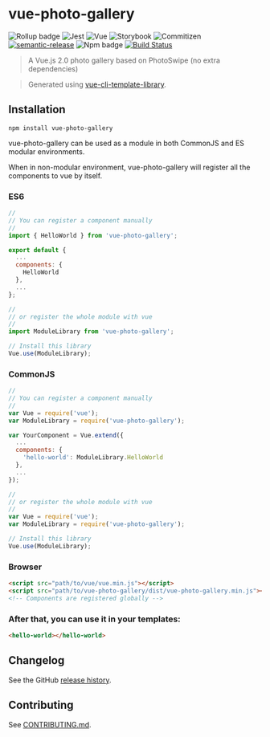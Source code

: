 # vue-photo-gallery

![Rollup badge](https://img.shields.io/badge/Rollup-^0.53.3-ff69b4.svg)
![Jest](https://img.shields.io/badge/Jest-^22.0.4-blue.svg)
![Vue](https://img.shields.io/badge/Vue-^2.5.13-brightgreen.svg)
![Storybook](https://img.shields.io/badge/Storybook-^3.3.3-ff70a3.svg)
![Commitizen](https://img.shields.io/badge/Commitizen-enabled-brightgreen.svg)
[![semantic-release](https://img.shields.io/badge/%20%20%F0%9F%93%A6%F0%9F%9A%80-semantic--release-e10079.svg)](https://github.com/semantic-release/semantic-release)
![Npm badge](https://img.shields.io/npm/v/vue-photo-gallery.svg)
[![Build Status](https://travis-ci.org/DroneMapp/vue-photo-gallery.svg?branch=master)](https://travis-ci.org/DroneMapp/vue-photo-gallery)

> A Vue.js 2.0 photo gallery based on PhotoSwipe (no extra dependencies)

> Generated using [vue-cli-template-library](https://github.com/julon/vue-cli-template-library).

## Installation
```
npm install vue-photo-gallery
```
vue-photo-gallery can be used as a module in both CommonJS and ES modular environments.

When in non-modular environment, vue-photo-gallery will register all the components to vue by itself.</p>

### ES6
```js
//
// You can register a component manually
//
import { HelloWorld } from 'vue-photo-gallery';

export default {
  ...
  components: {
    HelloWorld
  },
  ...
};

//
// or register the whole module with vue
//
import ModuleLibrary from 'vue-photo-gallery';

// Install this library
Vue.use(ModuleLibrary);
```

### CommonJS
```js
//
// You can register a component manually
//
var Vue = require('vue');
var ModuleLibrary = require('vue-photo-gallery');

var YourComponent = Vue.extend({
  ...
  components: {
    'hello-world': ModuleLibrary.HelloWorld
  },
  ...
});

//
// or register the whole module with vue
//
var Vue = require('vue');
var ModuleLibrary = require('vue-photo-gallery');

// Install this library
Vue.use(ModuleLibrary);
```

### Browser

```html
<script src="path/to/vue/vue.min.js"></script>
<script src="path/to/vue-photo-gallery/dist/vue-photo-gallery.min.js"></script>
<!-- Components are registered globally -->
```

### After that, you can use it in your templates:

```html
<hello-world></hello-world>
```

## Changelog

See the GitHub [release history](https://github.com/https://github.com/DroneMapp/vue-photo-gallery/releases).

## Contributing

See [CONTRIBUTING.md](.github/CONTRIBUTING.md).
